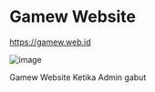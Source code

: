 # Gamew Website

https://gamew.web.id

![image](https://github.com/user-attachments/assets/d1d4e8d9-28b9-4c3f-8ff8-04b57e1b4351)

Gamew Website
Ketika Admin gabut 
